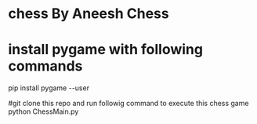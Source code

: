 # chess By Aneesh Chess

# install pygame with following commands
pip install pygame --user

#git clone this repo and run followig command to execute this chess game
python ChessMain.py
